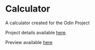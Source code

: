 # Calculator

A calculator created for the Odin Project

Project details available [here](https://www.theodinproject.com/lessons/foundations-calculator).

Preview available [here](https://conkliniam.github.io/calculator)
